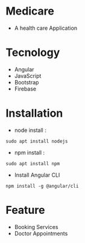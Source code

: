 # Medicare
- A health care Application

# Tecnology 
- Angular
- JavaScript
- Bootstrap
- Firebase

# Installation
- node install :
```
sudo apt install nodejs
```
- npm install :
```
sudo apt install npm
```
- Install Angular CLI
```
npm install -g @angular/cli
```

# Feature
- Booking Services
- Doctor Appointments
